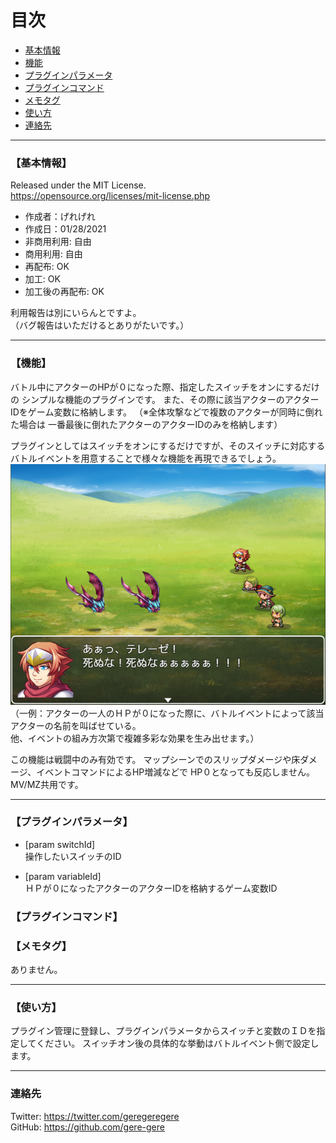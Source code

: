 # 目次

 - [基本情報](#【基本情報】)
 - [機能](#【機能】)
 - [プラグインパラメータ](#【プラグインパラメータ】)
 - [プラグインコマンド](#【プラグインコマンド】)
 - [メモタグ](#【メモタグ】)
 - [使い方](#【使い方】)
 - [連絡先](#【連絡先】)

---
### 【基本情報】
Released under the MIT License.  
<https://opensource.org/licenses/mit-license.php>

- 作成者：げれげれ
- 作成日：01/28/2021
- 非商用利用: 自由
- 商用利用: 自由
- 再配布: OK
- 加工: OK
- 加工後の再配布: OK

利用報告は別にいらんとですよ。  
（バグ報告はいただけるとありがたいです。）

---
### 【機能】
バトル中にアクターのHPが０になった際、指定したスイッチをオンにするだけの
シンプルな機能のプラグインです。
また、その際に該当アクターのアクターIDをゲーム変数に格納します。
（※全体攻撃などで複数のアクターが同時に倒れた場合は
一番最後に倒れたアクターのアクターIDのみを格納します）

プラグインとしてはスイッチをオンにするだけですが、そのスイッチに対応する
バトルイベントを用意することで様々な機能を再現できるでしょう。  
![サンプル](img/sample.png "sample.png")  
（一例：アクターの一人のＨＰが０になった際に、バトルイベントによって該当アクターの名前を叫ばせている。  
他、イベントの組み方次第で複雑多彩な効果を生み出せます。）

この機能は戦闘中のみ有効です。
マップシーンでのスリップダメージや床ダメージ、イベントコマンドによるHP増減などで
HP０となっても反応しません。
MV/MZ共用です。

---
### 【プラグインパラメータ】
 - [param switchId]  
操作したいスイッチのID  

 - [param variableId]  
ＨＰが０になったアクターのアクターIDを格納するゲーム変数ID

### 【プラグインコマンド】
### 【メモタグ】
ありません。

---
### 【使い方】  
プラグイン管理に登録し、プラグインパラメータからスイッチと変数のＩＤを指定してください。
スイッチオン後の具体的な挙動はバトルイベント側で設定します。

---
### 連絡先
Twitter: <https://twitter.com/geregeregere>  
GitHub: <https://github.com/gere-gere>